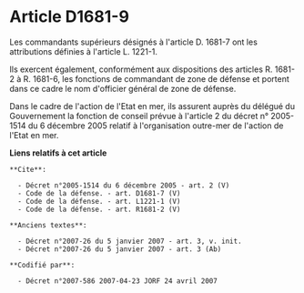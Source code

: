 # Article D1681-9

Les commandants supérieurs désignés à l'article D. 1681-7 ont les attributions définies à l'article L. 1221-1. 

Ils exercent également, conformément aux dispositions des articles R. 1681-2 à R. 1681-6, les fonctions de commandant de zone
de défense et portent dans ce cadre le nom d'officier général de zone de défense. 

Dans le cadre de l'action de l'Etat en mer, ils assurent auprès du délégué du Gouvernement la fonction de conseil prévue à
l'article 2 du décret n° 2005-1514 du 6 décembre 2005 relatif à l'organisation outre-mer de l'action de l'Etat en mer.

**Liens relatifs à cet article**

	**Cite**:

	  - Décret n°2005-1514 du 6 décembre 2005 - art. 2 (V)
	  - Code de la défense. - art. D1681-7 (V)
	  - Code de la défense. - art. L1221-1 (V)
	  - Code de la défense. - art. R1681-2 (V)

	**Anciens textes**:

	  - Décret n°2007-26 du 5 janvier 2007 - art. 3, v. init.
	  - Décret n°2007-26 du 5 janvier 2007 - art. 3 (Ab)

	**Codifié par**:

	  - Décret n°2007-586 2007-04-23 JORF 24 avril 2007
